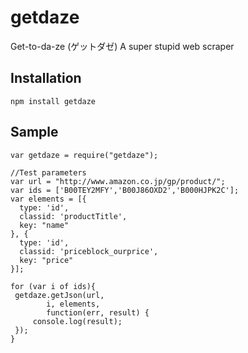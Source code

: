 # getdaze

Get-to-da-ze (ゲットダゼ)
A super stupid web scraper

## Installation

```
npm install getdaze
```

## Sample


```
var getdaze = require("getdaze");

//Test parameters
var url = "http://www.amazon.co.jp/gp/product/";
var ids = ['B00TEY2MFY','B00J86OXD2','B000HJPK2C'];
var elements = [{
  type: 'id',
  classid: 'productTitle',
  key: "name"
}, {
  type: 'id',
  classid: 'priceblock_ourprice',
  key: "price"
}];

for (var i of ids){
 getdaze.getJson(url,
        i, elements,
        function(err, result) {
     console.log(result);
 });
}
```


